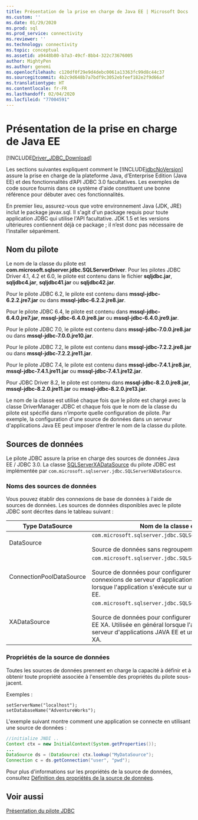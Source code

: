 ```yaml
---
title: Présentation de la prise en charge de Java EE | Microsoft Docs
ms.custom: ''
ms.date: 01/29/2020
ms.prod: sql
ms.prod_service: connectivity
ms.reviewer: ''
ms.technology: connectivity
ms.topic: conceptual
ms.assetid: a9448b80-b7a3-49cf-8bb4-322c73676005
author: MightyPen
ms.author: genemi
ms.openlocfilehash: c120df0f29e9d4debc0061a13363fc99d8c44c37
ms.sourcegitcommit: 4b2c9d648b7a7bdf9c3052ebfeef182e2f9d66af
ms.translationtype: HT
ms.contentlocale: fr-FR
ms.lasthandoff: 02/04/2020
ms.locfileid: "77004591"
---
```

# <a name="understanding-java-ee-support"></a>Présentation de la prise en charge de Java EE

[!INCLUDE[Driver_JDBC_Download](../../includes/driver_jdbc_download.md)]

Les sections suivantes expliquent comment le [!INCLUDE[jdbcNoVersion](../../includes/jdbcnoversion_md.md)] assure la prise en charge de la plateforme Java, d’Enterprise Edition (Java EE) et des fonctionnalités d’API JDBC 3.0 facultatives. Les exemples de code source fournis dans ce système d'aide constituent une bonne référence pour débuter avec ces fonctionnalités.  
  
En premier lieu, assurez-vous que votre environnement Java (JDK, JRE) inclut le package javax.sql. Il s'agit d'un package requis pour toute application JDBC qui utilise l'API facultative. JDK 1.5 et les versions ultérieures contiennent déjà ce package ; il n’est donc pas nécessaire de l’installer séparément.  
  
## <a name="driver-name"></a>Nom du pilote

Le nom de la classe du pilote est **com.microsoft.sqlserver.jdbc.SQLServerDriver**. Pour les pilotes JDBC Driver 4.1, 4.2 et 6.0, le pilote est contenu dans le fichier **sqljdbc.jar**, **sqljdbc4.jar**, **sqljdbc41.jar** ou **sqljdbc42.jar**.

Pour le pilote JDBC 6.2, le pilote est contenu dans **mssql-jdbc-6.2.2.jre7.jar** ou dans **mssql-jdbc-6.2.2.jre8.jar**.

Pour le pilote JDBC 6.4, le pilote est contenu dans **mssql-jdbc-6.4.0.jre7.jar**, **mssql-jdbc-6.4.0.jre8.jar** ou **mssql-jdbc-6.4.0.jre9.jar**.

Pour le pilote JDBC 7.0, le pilote est contenu dans **mssql-jdbc-7.0.0.jre8.jar** ou dans **mssql-jdbc-7.0.0.jre10.jar**.

Pour le pilote JDBC 7.2, le pilote est contenu dans **mssql-jdbc-7.2.2.jre8.jar** ou dans **mssql-jdbc-7.2.2.jre11.jar**.

Pour le pilote JDBC 7.4, le pilote est contenu dans **mssql-jdbc-7.4.1.jre8.jar**, **mssql-jdbc-7.4.1.jre11.jar** ou **mssql-jdbc-7.4.1.jre12.jar**.

Pour JDBC Driver 8.2, le pilote est contenu dans **mssql-jdbc-8.2.0.jre8.jar**, **mssql-jdbc-8.2.0.jre11.jar** ou **mssql-jdbc-8.2.0.jre13.jar**.

Le nom de la classe est utilisé chaque fois que le pilote est chargé avec la classe DriverManager JDBC et chaque fois que le nom de la classe du pilote est spécifié dans n’importe quelle configuration de pilote. Par exemple, la configuration d'une source de données dans un serveur d'applications Java EE peut imposer d’entrer le nom de la classe du pilote.  
  
## <a name="data-sources"></a>Sources de données

Le pilote JDBC assure la prise en charge des sources de données Java EE / JDBC 3.0. La classe [SQLServerXADataSource](../../connect/jdbc/reference/sqlserverxadatasource-class.md) du pilote JDBC est implémentée par `com.microsoft.sqlserver.jdbc.SQLServerXADataSource`.  
  
### <a name="datasource-names"></a>Noms des sources de données

Vous pouvez établir des connexions de base de données à l'aide de sources de données. Les sources de données disponibles avec le pilote JDBC sont décrites dans le tableau suivant :  
  
|Type DataSource|Nom de la classe et description|  
|---------------|--------------------------|  
|DataSource|`com.microsoft.sqlserver.jdbc.SQLServerDataSource` <br/> <br/> Source de données sans regroupement.|  
|ConnectionPoolDataSource|`com.microsoft.sqlserver.jdbc.SQLServerConnectionPoolDataSource` <br/> <br/> Source de données pour configurer des regroupements de connexions de serveur d'applications JAVA EE. Utilisée en général lorsque l'application s'exécute sur un serveur d'applications JAVA EE.|  
|XADataSource|`com.microsoft.sqlserver.jdbc.SQLServerXADataSource` <br/> <br/> Source de données pour configurer des sources de données JAVA EE XA. Utilisée en général lorsque l'application s'exécute sur un serveur d'applications JAVA EE et un gestionnaire de transactions XA.|  
  
### <a name="data-source-properties"></a>Propriétés de la source de données

Toutes les sources de données prennent en charge la capacité à définir et à obtenir toute propriété associée à l'ensemble des propriétés du pilote sous-jacent.  
  
Exemples :  
  
`setServerName("localhost");`  
`setDatabaseName("AdventureWorks");`  
  
L'exemple suivant montre comment une application se connecte en utilisant une source de données :  

```java
//initialize JNDI ..  
Context ctx = new InitialContext(System.getProperties());
...
DataSource ds = (DataSource) ctx.lookup("MyDataSource");
Connection c = ds.getConnection("user", "pwd");  
```

Pour plus d'informations sur les propriétés de la source de données, consultez [Définition des propriétés de la source de données](../../connect/jdbc/setting-the-data-source-properties.md).  
  
## <a name="see-also"></a>Voir aussi

[Présentation du pilote JDBC](../../connect/jdbc/overview-of-the-jdbc-driver.md)  
